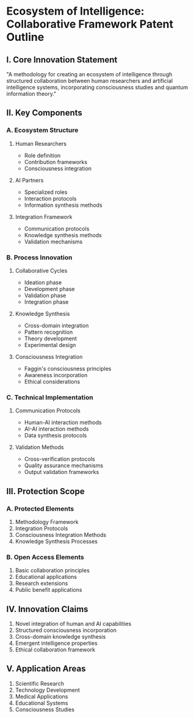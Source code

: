 # Ecosystem of Intelligence: Collaborative Framework Patent Outline

## I. Core Innovation Statement
"A methodology for creating an ecosystem of intelligence through structured collaboration between human researchers and artificial intelligence systems, incorporating consciousness studies and quantum information theory."

## II. Key Components

### A. Ecosystem Structure
1. Human Researchers
   - Role definition
   - Contribution frameworks
   - Consciousness integration

2. AI Partners
   - Specialized roles
   - Interaction protocols
   - Information synthesis methods

3. Integration Framework
   - Communication protocols
   - Knowledge synthesis methods
   - Validation mechanisms

### B. Process Innovation
1. Collaborative Cycles
   - Ideation phase
   - Development phase
   - Validation phase
   - Integration phase

2. Knowledge Synthesis
   - Cross-domain integration
   - Pattern recognition
   - Theory development
   - Experimental design

3. Consciousness Integration
   - Faggin's consciousness principles
   - Awareness incorporation
   - Ethical considerations

### C. Technical Implementation
1. Communication Protocols
   - Human-AI interaction methods
   - AI-AI interaction methods
   - Data synthesis protocols

2. Validation Methods
   - Cross-verification protocols
   - Quality assurance mechanisms
   - Output validation frameworks

## III. Protection Scope

### A. Protected Elements
1. Methodology Framework
2. Integration Protocols
3. Consciousness Integration Methods
4. Knowledge Synthesis Processes

### B. Open Access Elements
1. Basic collaboration principles
2. Educational applications
3. Research extensions
4. Public benefit applications

## IV. Innovation Claims

1. Novel integration of human and AI capabilities
2. Structured consciousness incorporation
3. Cross-domain knowledge synthesis
4. Emergent intelligence properties
5. Ethical collaboration framework

## V. Application Areas

1. Scientific Research
2. Technology Development
3. Medical Applications
4. Educational Systems
5. Consciousness Studies

